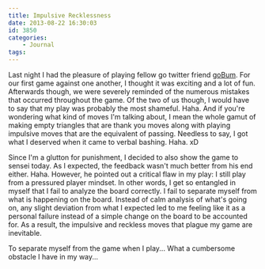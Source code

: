```yaml
---
title: Impulsive Recklessness
date: 2013-08-22 16:30:03
id: 3850
categories:
	- Journal
tags:
---
```


Last night I had the pleasure of playing fellow go twitter friend [goBum](http://www.twitter.com/gobum). For our first game against one another, I thought it was exciting and a lot of fun. Afterwards though, we were severely reminded of the numerous mistakes that occurred throughout the game. Of the two of us though, I would have to say that my play was probably the most shameful. Haha. And if you're wondering what kind of moves I'm talking about, I mean the whole gamut of making empty triangles that are thank you moves along with playing impulsive moves that are the equivalent of passing. Needless to say, I got what I deserved when it came to verbal bashing. Haha. xD

Since I'm a glutton for punishment, I decided to also show the game to sensei today. As I expected, the feedback wasn't much better from his end either. Haha. However, he pointed out a critical flaw in my play: I still play from a pressured player mindset. In other words, I get so entangled in myself that I fail to analyze the board correctly. I fail to separate myself from what is happening on the board. Instead of calm analysis of what's going on, any slight deviation from what I expected led to me feeling like it as a personal failure instead of a simple change on the board to be accounted for. As a result, the impulsive and reckless moves that plague my game are inevitable.

To separate myself from the game when I play... What a cumbersome obstacle I have in my way...